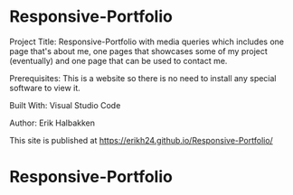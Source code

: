 # Responsive-Portfolio

Project Title:
Responsive-Portfolio with media queries which includes one page that's about me, one pages that showcases some of my project (eventually) and one page that can be used to contact me. 

Prerequisites:
This is a website so there is no need to install any special software to view it.

Built With:
Visual Studio Code

Author:
Erik Halbakken

This site is published at https://erikh24.github.io/Responsive-Portfolio/
# Responsive-Portfolio